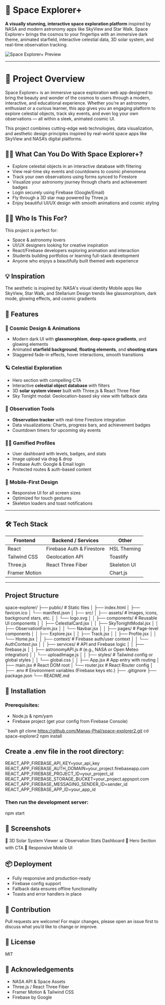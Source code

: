 # 🌌 Space Explorer+

**A visually stunning, interactive space exploration platform** inspired by NASA and modern astronomy apps like SkyView and Star Walk. Space Explorer+ brings the cosmos to your fingertips with an immersive dark theme, animated starfield, interactive celestial data, 3D solar system, and real-time observation tracking.

![Space Explorer+ Preview](https://your-image-link-here.com) 

---
# 🌌 Project Overview
Space Explorer+ is an immersive space exploration web app designed to bring the beauty and wonder of the cosmos to users through a modern, interactive, and educational experience. Whether you're an astronomy enthusiast or a curious learner, this app gives you an engaging platform to explore celestial objects, track sky events, and even log your own observations — all within a sleek, animated cosmic UI.

This project combines cutting-edge web technologies, data visualization, and aesthetic design principles inspired by real-world space apps like SkyView and NASA’s digital platforms.

## 👨‍🚀 What Can You Do With Space Explorer+?
- Explore celestial objects in an interactive database with filtering
- View real-time sky events and countdowns to cosmic phenomena
- Track your own observations using forms synced to Firestore
- Visualize your astronomy journey through charts and achievement badges
- Login securely using Firebase (Google/Email)
- Fly through a 3D star map powered by Three.js
- Enjoy beautiful UI/UX design with smooth animations and cosmic styling

## 🧑‍🎓 Who Is This For?
This project is perfect for:

- Space & astronomy lovers
- UI/UX designers looking for creative inspiration
- React/Firebase developers exploring animation and interaction
- Students building portfolios or learning full-stack development
- Anyone who enjoys a beautifully built themed web experience

## 💡 Inspiration
The aesthetic is inspired by:
NASA's visual identity
Mobile apps like SkyView, Star Walk, and Stellarium
Design trends like glassmorphism, dark mode, glowing effects, and cosmic gradients



## 🚀 Features

### 🌠 Cosmic Design & Animations
- Modern dark UI with **glassmorphism**, **deep-space gradients**, and glowing elements
- Animated **starfield background**, **floating elements**, and **shooting stars**
- Staggered fade-in effects, hover interactions, smooth transitions

### 🪐 Celestial Exploration
- Hero section with compelling CTA
- Interactive **celestial object database** with filters
- 3D **solar system viewer** built with Three.js & React Three Fiber
- Sky Tonight modal: Geolocation-based sky view with fallback data

### 🔭 Observation Tools
- **Observation tracker** with real-time Firestore integration
- Data visualizations: Charts, progress bars, and achievement badges
- Countdown timers for upcoming sky events

### 👩‍🚀 Gamified Profiles
- User dashboard with levels, badges, and stats
- Image upload via drag & drop
- Firebase Auth: Google & Email login
- Protected routes & auth-based content

### 📱 Mobile-First Design
- Responsive UI for all screen sizes
- Optimized for touch gestures
- Skeleton loaders and toast notifications

---


## 🛠 Tech Stack

| Frontend     | Backend / Services         | Other |
|--------------|----------------------------|-------|
| React        | Firebase Auth & Firestore  | HSL Theming |
| Tailwind CSS | Geolocation API            | Toastify |
| Three.js     | React Three Fiber          | Skeleton UI |
| Framer Motion |                            | Chart.js |

---

## Project Structure
space-explorer/
├── public/                       # Static files
│   ├── index.html
│   ├── favicon.ico
│   └── manifest.json
│
├── src/
│   ├── assets/                   # Images, icons, background stars, etc.
│   │   └── logo.svg
│
│   ├── components/               # Reusable UI components
│   │   ├── CelestialCard.jsx
│   │   ├── SkyTonightModal.jsx
│   │   ├── ObservationForm.jsx
│   │   └── Navbar.jsx
│
│   ├── pages/                    # Page-level components
│   │   ├── Explore.jsx
│   │   ├── Track.jsx
│   │   ├── Profile.jsx
│   │   └── Home.jsx
│
│   ├── context/                  # Firebase auth/user context
│   │   └── AuthContext.jsx
│
│   ├── services/                 # API and Firebase logic
│   │   ├── firebase.js
│   │   ├── astronomyAPI.js       # (e.g., NASA or Open Meteo integration)
│   │   └── uploadImage.js
│
│   ├── styles/                   # Tailwind config or global styles
│   │   └── global.css
│
│   ├── App.jsx                   # App entry with routing
│   ├── main.jsx                  # React DOM root
│   └── router.jsx                # React Router config
│
├── .env                          # Environment variables (Firebase keys etc.)
├── .gitignore
├── package.json
└── README.md

## 🔧 Installation

### Prerequisites:
- Node.js & npm/yarn
- Firebase project (get your config from Firebase Console)

``bash
git clone https://github.com/Manas-Phal/space-explorer2.git
cd space-explorer2
npm install



## Create a .env file in the root directory:
REACT_APP_FIREBASE_API_KEY=your_api_key
REACT_APP_FIREBASE_AUTH_DOMAIN=your_project.firebaseapp.com
REACT_APP_FIREBASE_PROJECT_ID=your_project_id
REACT_APP_FIREBASE_STORAGE_BUCKET=your_project.appspot.com
REACT_APP_FIREBASE_MESSAGING_SENDER_ID=sender_id
REACT_APP_FIREBASE_APP_ID=your_app_id

### Then run the development server:
npm start

## 📸 Screenshots
🚀 3D Solar System Viewer
📊 Observation Stats Dashboard
🌌 Hero Section with CTA
🎨 Responsive Mobile UI

## 📦 Deployment
- Fully responsive and production-ready
- Firebase config support
- Fallback data ensures offline functionality
- Toasts and error handlers in place

## 🤝 Contribution
Pull requests are welcome! For major changes, please open an issue first to discuss what you’d like to change or improve.

## 📄 License
MIT

## 🌟 Acknowledgements
- NASA API & Space Assets
- Three.js / React Three Fiber
- Framer Motion & Tailwind CSS
- Firebase by Google


